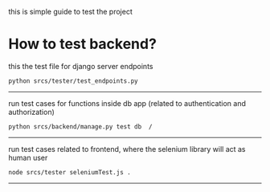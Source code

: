 this is simple guide to test the project

# How to test backend?

this the test file for django server  endpoints 

    python srcs/tester/test_endpoints.py   
-------------
run test cases for functions inside db app (related to authentication and authorization)

    python srcs/backend/manage.py test db  /
----------------
run test cases related to frontend, where the selenium library will act as human user

    
    node srcs/tester seleniumTest.js . 

-----------